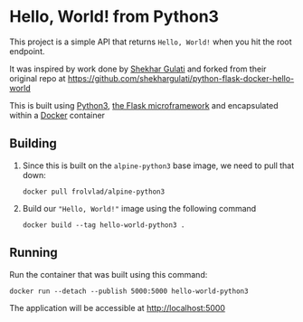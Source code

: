 # Hello, World! from Python3

This project is a simple API that returns `Hello, World!` when you hit the root endpoint.

It was inspired by work done by [Shekhar Gulati](https://github.com/shekhargulati) and forked from their original repo at <https://github.com/shekhargulati/python-flask-docker-hello-world>

This is built using [Python3](https://docs.python.org/3), [the Flask microframework](http://flask.pocoo.org) and encapsulated within a [Docker](https://www.docker.com) container

## Building

1. Since this is built on the `alpine-python3` base image, we need to pull that down:
   
   ``` 
   docker pull frolvlad/alpine-python3
   ```

2. Build our `"Hello, World!"` image using the following command

   ```
   docker build --tag hello-world-python3 .
   ```

## Running

Run the container that was built using this command:

```
docker run --detach --publish 5000:5000 hello-world-python3
```

The application will be accessible at <http://localhost:5000>